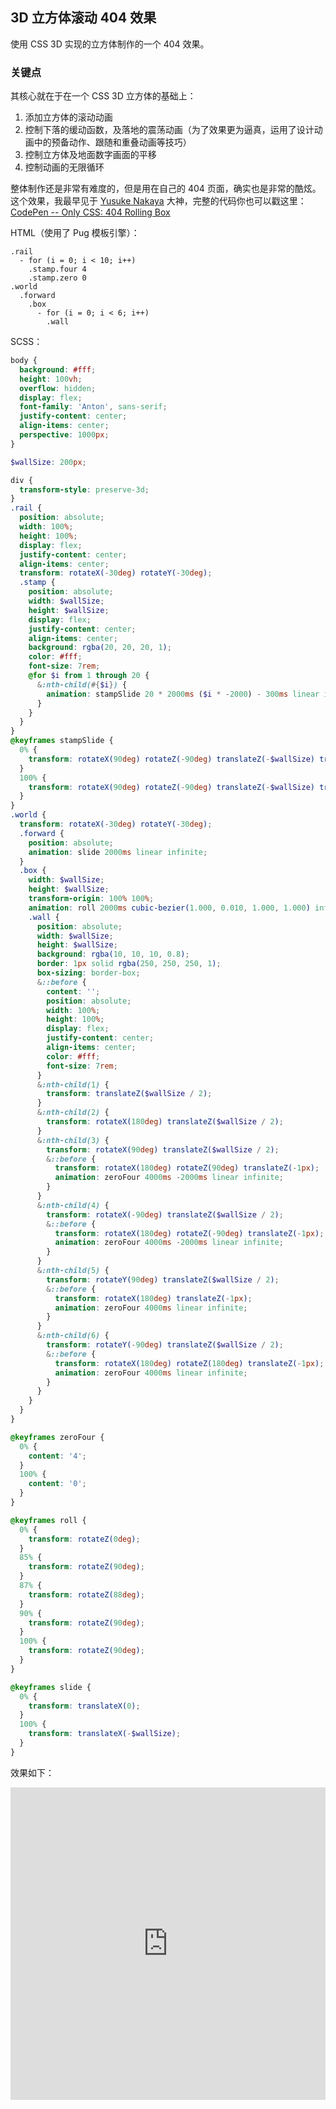 ## 3D 立方体滚动 404 效果

使用 CSS 3D 实现的立方体制作的一个 404 效果。

### 关键点

其核心就在于在一个 CSS 3D 立方体的基础上：

1. 添加立方体的滚动动画
2. 控制下落的缓动函数，及落地的震荡动画（为了效果更为逼真，运用了设计动画中的预备动作、跟随和重叠动画等技巧）
3. 控制立方体及地面数字画面的平移
4. 控制动画的无限循环

整体制作还是非常有难度的，但是用在自己的 404 页面，确实也是非常的酷炫。这个效果，我最早见于 [Yusuke Nakaya](https://codepen.io/YusukeNakaya) 大神，完整的代码你也可以戳这里：[CodePen -- Only CSS: 404 Rolling Box ](https://codepen.io/YusukeNakaya/pen/YLPVER)

HTML（使用了 Pug 模板引擎）：
```
.rail
  - for (i = 0; i < 10; i++)
    .stamp.four 4
    .stamp.zero 0
.world
  .forward
    .box
      - for (i = 0; i < 6; i++)
        .wall
```

SCSS：
```scss
body {
  background: #fff;
  height: 100vh;
  overflow: hidden;
  display: flex;
  font-family: 'Anton', sans-serif;
  justify-content: center;
  align-items: center;
  perspective: 1000px;
}

$wallSize: 200px;

div {
  transform-style: preserve-3d;
}
.rail {
  position: absolute;
  width: 100%;
  height: 100%;
  display: flex;
  justify-content: center;
  align-items: center;
  transform: rotateX(-30deg) rotateY(-30deg);
  .stamp {
    position: absolute;
    width: $wallSize;
    height: $wallSize;
    display: flex;
    justify-content: center;
    align-items: center;
    background: rgba(20, 20, 20, 1);
    color: #fff;
    font-size: 7rem;
    @for $i from 1 through 20 {
      &:nth-child(#{$i}) {
        animation: stampSlide 20 * 2000ms ($i * -2000) - 300ms linear infinite;
      }
    }
  }
}
@keyframes stampSlide {
  0% {
    transform: rotateX(90deg) rotateZ(-90deg) translateZ(-$wallSize) translateY(130px);
  }
  100% {
    transform: rotateX(90deg) rotateZ(-90deg) translateZ(-$wallSize) translateY(130 - 200 * 20px);
  }
}
.world {
  transform: rotateX(-30deg) rotateY(-30deg);
  .forward {
    position: absolute;
    animation: slide 2000ms linear infinite;
  }
  .box {
    width: $wallSize;
    height: $wallSize;
    transform-origin: 100% 100%;
    animation: roll 2000ms cubic-bezier(1.000, 0.010, 1.000, 1.000) infinite;
    .wall {
      position: absolute;
      width: $wallSize;
      height: $wallSize;
      background: rgba(10, 10, 10, 0.8);
      border: 1px solid rgba(250, 250, 250, 1);
      box-sizing: border-box;
      &::before {
        content: '';
        position: absolute;
        width: 100%;
        height: 100%;
        display: flex;
        justify-content: center;
        align-items: center;
        color: #fff;
        font-size: 7rem;
      }
      &:nth-child(1) {
        transform: translateZ($wallSize / 2);
      }
      &:nth-child(2) {
        transform: rotateX(180deg) translateZ($wallSize / 2);
      }
      &:nth-child(3) {
        transform: rotateX(90deg) translateZ($wallSize / 2);
        &::before {
          transform: rotateX(180deg) rotateZ(90deg) translateZ(-1px);
          animation: zeroFour 4000ms -2000ms linear infinite;
        }
      }
      &:nth-child(4) {
        transform: rotateX(-90deg) translateZ($wallSize / 2);
        &::before {
          transform: rotateX(180deg) rotateZ(-90deg) translateZ(-1px);
          animation: zeroFour 4000ms -2000ms linear infinite;
        }
      }
      &:nth-child(5) {
        transform: rotateY(90deg) translateZ($wallSize / 2);
        &::before {
          transform: rotateX(180deg) translateZ(-1px);
          animation: zeroFour 4000ms linear infinite;
        }
      }
      &:nth-child(6) {
        transform: rotateY(-90deg) translateZ($wallSize / 2);
        &::before {
          transform: rotateX(180deg) rotateZ(180deg) translateZ(-1px);
          animation: zeroFour 4000ms linear infinite;
        }
      }
    }
  }
}

@keyframes zeroFour {
  0% {
    content: '4';
  }
  100% {
    content: '0';
  }
}

@keyframes roll {
  0% {
    transform: rotateZ(0deg);
  }
  85% {
    transform: rotateZ(90deg);
  }
  87% {
    transform: rotateZ(88deg);
  }
  90% {
    transform: rotateZ(90deg);
  }
  100% {
    transform: rotateZ(90deg);
  }
}

@keyframes slide {
  0% {
    transform: translateX(0);
  }
  100% {
    transform: translateX(-$wallSize);
  }
}
```

效果如下：

<iframe height="500" style="width: 100%;" scrolling="no" title="Only CSS: 404 Rolling Box" src="https://codepen.io/Chokcoco/embed/MdGYbX?default-tab=result&editable=true&theme-id=light" frameborder="no" loading="lazy" allowtransparency="true" allowfullscreen="true">
  See the Pen <a href="https://codepen.io/Chokcoco/pen/MdGYbX">
  Only CSS: 404 Rolling Box</a> by Chokcoco (<a href="https://codepen.io/Chokcoco">@Chokcoco</a>)
  on <a href="https://codepen.io">CodePen</a>.
</iframe>